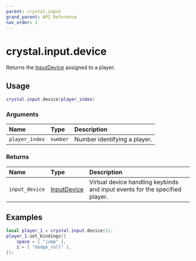 ```yaml
---
parent: crystal.input
grand_parent: API Reference
nav_order: 1
---
```


# crystal.input.device

Returns the [InputDevice](input_device) assigned to a player.

## Usage

```lua
crystal.input.device(player_index)
```

### Arguments

| Name           | Type     | Description                  |
| :------------- | :------- | :--------------------------- |
| `player_index` | `number` | Number identifying a player. |

### Returns

| Name           | Type                        | Description                                                                 |
| :------------- | :-------------------------- | :-------------------------------------------------------------------------- |
| `input_device` | [InputDevice](input_device) | Virtual device handling keybinds and input events for the specified player. |

## Examples

```lua
local player_1 = crystal.input.device(1);
player_1:set_bindings({
	space = { "jump" },
	z = { "dodge_roll" },
});
```
